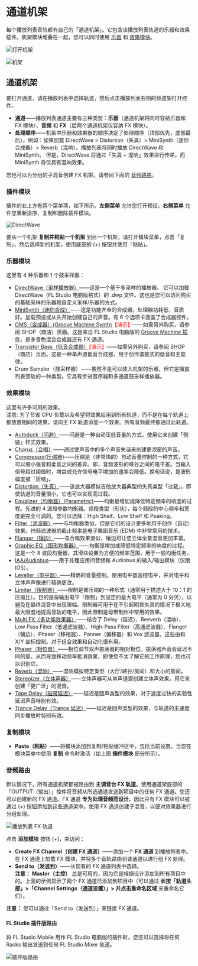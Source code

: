 # 通道机架

每个播放列表音轨都有自己的「通道机架」。它包含该播放列表轨道的乐器和效果插件。机架模块堆叠在一起，您可以同时使用 [乐器][1] 和 [效果模块][2]。

![打开机架](../assets/rack/open.png)

![机架](../assets/rack/rack.png)

<a id="channelrack"></a>

## 通道机架

要打开通道，请在播放列表中选择轨道，然后点击播放列表右侧的频道架打开控件。

*   **通道**——播放列表通道主要有三种类型：**乐器**（通道机架将同时容纳乐器和 FX 模块）、**音频** 和 **FX**（后两个通道机架仅容纳 FX 模块）。
*   **处理顺序**——机架中乐器和效果器的顺序决定了处理顺序（顶部优先，底部最后）。例如：如果加载 DirectWave > Distortion（失真）> MiniSynth（迷你合成器）> Reverb（混响）。播放列表将同时播放 DirectWave 和 MiniSynth。 但是，DirectWave 将通过「失真 + 混响」效果进行传递，而 MiniSynth 将仅具有混响效果。

您也可以为分组的子混音创建 FX 机架。请参阅下面的 [音频路由][3]。

<a id="pluginmodule"></a>

### 插件模块

插件的右上方有两个菜单项，如下所示。**左侧菜单** 允许您打开预设。**右侧菜单** 允许您重新排序、复制和删除插件模块。

![DirectWave](../assets/rack/directwave.png)

要从一个机架 **复制并粘贴一个机架** 到另一个机架，请打开模块菜单，点击「复制」，然后选择新的机架，使用底部的 (+) 按钮并使用「粘贴」。

<a id="instrumentmodule"></a>

### 乐器模块

这里有 4 种乐器和 1 个鼓采样器：

*   [DirectWave（采样播放器）][4]——这是一个基于多采样的播放器。 它可以加载 DirectWave（FL Studio 电脑版格式）的 .dwp 文件。这也是您可以访问购买的基础采样的乐器和自定义采样/乐器的方式。
*   [MiniSynth（迷你合成）][5]——这是功能齐全的合成器，处理器功耗低，音质好。加载预设或从头开始创建自己的声音。有 6 个选项卡涵盖了合成器控件。
*   [GMS（合成器）(Groove Machine Synth)][6]<font color="red">【演示】</font>——如需另外购买，请参阅 SHOP（商店）页面。这是来自 FL Studio 电脑版的 [Groove Machine 插件][7]，是多音色混合合成器还有 FX 通道。
*   [Transistor Bass（低音合成器）][8]<font color="red">【演示】</font>——如需另外购买，请参阅 SHOP（商店）页面。这是一种单声道低音合成器，用于创作谐振式的低音和主旋律。
*   Drum Sampler（鼓采样器）——虽然不是可以装入机架的乐器，但它是播放列表音轨的一种类型。它具有步进音序器和多通道鼓采样播放器。

<a id="effectmodule"></a>

### 效果模块

这里有许多可用的效果。  
注意: 为了节省 CPU 负载以及希望将效果应用到所有轨道，而不是在每个轨道上都放置相同的效果，请向主 FX 轨道添加一个效果。所有音频最终都通过此轨道。

*   [Autoduck（闪避）][9]——闪避是一种自动压低音量的方式。使用它来创建「侧链」样式效果。
*   [Chorus（合唱）][10]——通过使声音中的多个声音失谐来创建更浓密的声音。
*   [Compressor(压缩器)][11]——压缩是（非常快的）自动音量控制的一种方式，它可以缩小强音和柔音之间的差异。即，音频波形的峰谷之间的电平差。当输入信号超过阈值时，增益或允许信号电平增加的速率会降低。换句话说，是波形幅度被「压缩」。
*   [Distortion（失真）][12]——该放大器模拟吉他放大器典型的失真类型「过载」。即使轨道的音量很小，它也可以实现高过载。
*   [Equalizer（均衡器）(Parametric)][13]——均衡是增加或降低特定频率的响度的过程。先进的 4 波段参数均衡器。频段类型（形状），每个频段的中心频率和宽度是完全可调的。您可以选择：High Shelf、Low Shelf 和 Peaking。
*   [Filter（滤波器）][14]——与均衡器类似，但是它们的设计更多地用于创作（自动）效果。扫频滤波器的截止频率是电子舞蹈音乐 (EDM) 中非常常用的技术。
*   [Flanger（镶边）][15]——与合唱效果类似，镶边可让您立体全景混音更加丰富。
*   [Graphic EQ（图形均衡器）][16]——均衡是增加或降低特定频率的响度的过程。这是一个 8 波段均衡器，其滑块设置为方便的频率范围，用于一般均衡任务。
*   [IAA/Audiobus][17]——用于处理应用间音频和 Audiobus 的输入/输出模块（仅限 IOS）。
*   [Leveller（电平器）][18]——精确的音量控制。使用电平器监控电平，并对电平和立体声声像进行精确更改。
*   [Limiter（限制器）][19]——限制是重压缩的一种形式（通常用于描述大于 10：1 的压缩比）。目的是将输出电平「限制」到设定的最大电平（通常为 0 分贝），以避免在最终混音中出现限幅。限制器可用于在不引起明显失真的情况下极大地最大限度地提高音轨的电平，因此限制是母带制作中常用的效果。
*   [Multi FX（多功能效果器）][20]——结合了 Delay（延迟）、Reeverb（混响）、Low Pass Filter（低通滤波器）、High-Pass Filter（高通滤波器）、Flanger（镶边）、Phaser（移相器）、Panner（偏移器）和 Vox 滤波器。这些由和 X/Y 坐标控制。对于组合效果和自动化很有用。
*   [Phaser（相位器）][21]——相位调节双声振荡器的相对相位。振荡器声音会延迟不同的量，从而导致移动频率抵消效果，即使您不太了解它的工作原理，您也可以识别它。
*   [Reverb（混响）][22]——混响模拟特定类型（大厅/峡谷/房间）和大小的房间。
*   [Stereoizer（立体声器）][23]——立体声器可从单声道源创建立体声效果。用它来创建「更广泛」的混音。
*   [Tape Delay（磁带延迟）][24]——延迟是回声类型的效果，对于速度过快的实验性延迟声音特别有效。
*   [Trance Delay（Trance 延迟）][25]——延迟是回声类型的效果，与轨道的主速度同步播放时特别有效。

<a id="flm_copypaste"></a>

### 复制模块

*   **Paste（粘贴）**——将模块添加到复制/粘贴缓冲区中，包括当前设置。当您在模块菜单中使用 **复制** 命令时激活（如上图 **插件模块** 部分所示）。

<a id="flm_routing"></a>

### 音频路由

默认情况下，所有通道机架都被路由到 **主调音台 FX 轨道**。使用通道架底部的「OUTPUT（输出）」控件将音频从所选通道发送到项目中的任何 FX 通道。您还可以创建新的 FX 通道。FX 通道 **专为处理音频而设计**，因此只有 FX 模块可以被通过 (+) 按钮添加到这些通道架中。使用 FX 通道创建子混音，以便对效果器进行分组处理。

![播放列表 FX 轨道](../assets/rack/playlist_fx_track.png)

点击 **添加模块** 按钮 (+)，来访问：

*   **Create FX Channel（创建 FX 通道）**——添加一个 **FX 通道** 到播放列表中。在 FX 通道上加载 FX 模块，并将多个音轨路由到该通道以进行组 FX 处理。
*   **Send to（发送到）**——从现有的 FX 通道列表中选择。  
    **注意：** **Master（主控）** 总是可用的，因为它是根据设计添加到所有项目中的。上面的示例显示了两个 FX 通道已添加到项目中（可以通过 **长按「轨道头部」>「Channel Settings（通道设置）」> 并点击重命名区域** 来重命名它们）。

**注意：** 您可以通过「Send to（发送到）」来链接 FX 通道。

<a id="flm_pluginrouting"></a>

#### FL Studio 插件版路由

将 FL Studio Mobile 用作 FL Studio 电脑版的插件时，您还可以选择将任何 Racks 输出发送到任何 FL Studio Mixer 轨道。

![插件版路由](../assets/rack/plugin_routing.png)

[1]: #instrumentmodule
[2]: #effectmodule
[3]: #flm_routing
[4]: Module_DirectWave.md
[5]: Module_Minisynth.md
[6]: Module_GMS.md
[7]: https://www.image-line.com/support/FLHelp/html/plugins/GMS.htm
[8]: Module_TransistorBass.md
[9]: Module_Autoduck.md
[10]: Module_Chorus.md
[11]: Module_Compressor.md
[12]: Module_Distortion.md
[13]: Module_ParametricEQ.md
[14]: Module_Filter.md
[15]: Module_Flanger.md
[16]: Module_GraphicEQ.md
[17]: iOS_InterApp.md
[18]: Module_Leveller.md
[19]: Module_Limiter.md
[20]: Module_MultiFX.md
[21]: Module_Phaser.md
[22]: Module_Reverb.md
[23]: Module_Stereoizer.md
[24]: Module_TapeDelay.md
[25]: Module_TranceDelay.md